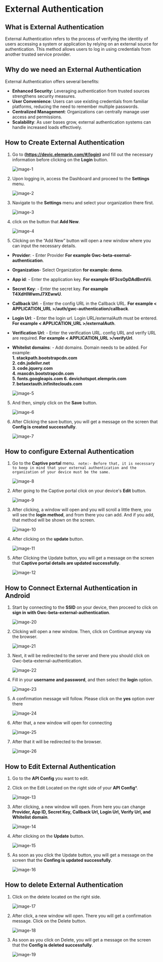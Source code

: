 # External Authentication 

## What is External Authentication 
External Authentication refers to the process of verifying the identity of users accessing a system or application by relying on an external source for authentication. This method allows users to log in using credentials from another trusted service provider.
## Why do we need an External Authentication 
External Authentication offers several benefits:

- **Enhanced Security**: Leveraging authentication from trusted sources strengthens security measures.
- **User Convenience**: Users can use existing credentials from familiar platforms, reducing the need to remember multiple passwords.
- **Centralized Management**: Organizations can centrally manage user access and permissions.
- **Scalability**: As user bases grow, external authentication systems can handle increased loads effectively.

## How to Create External Authentication

1. Go to **(https://devic.elemprin.com/#/login)** and fill out the necessary information before clicking on the **Login** button.

    ![image-1](https://github.com/Nancypatel1103/ComplianceClient/assets/153616269/e54f820d-0a0e-4bb6-be51-93898175ba6d)

2. Upon logging in, access the Dashboard and proceed to the **Settings** menu.

    ![image-2](https://github.com/Nancypatel1103/ComplianceClient/assets/153616269/ced71884-fd14-4fe3-90e7-5794ada4a12c)


3. Navigate to the **Settings** menu and select your organization there first.

   ![image-3](https://github.com/Nancypatel1103/ComplianceClient/assets/153616269/28417dde-d085-4ef7-930d-925347217cef)

4. click on the button that **Add New**.

    ![image-4](https://github.com/Nancypatel1103/ComplianceClient/assets/153616269/0491cb5c-1233-43d6-95ec-4707b9391934)


5. Clicking on the “Add New” button will open a new window where you can input the necessary details. 
  - **Provider**: -  Enter Provider **For example Gwc-beta-exernal-authentication**.
  - **Organization**- Select Organization **for example: demo**.
  - **App id**: - Enter the application key. **For example 6F3csOpDAdBmtVii**.
  - **Secret Key**: - Enter the secret key. **For example T4XdHlWwmJ7XEwwU**.
  - **Callback Url**: - Enter the config URL in the Callback URL. **For example < APPLICATION_URL >/auth/gwc-authentication/callback**.
  - **Login Url**: - Enter the login url. Login URL/externalAuth must be entered. **For example < APPLICATION_URL >/externalAuth**.
  - **Verification Url**: - Enter the verification URL. config URL and verify URL are required. **For example < APPLICATION_URL >/verifyUrl**.
  - **Whitelist domains**: - Add domains. Domain needs to be added. For example:              
    **1. stackpath.bootstrapcdn.com                               
    2. cdn.jsdelivr.net                        
    3. code.jquery.com                      
    4. maxcdn.bootstrapcdn.com                     
    5. fonts.googleapis.com
    6. devichotspot.elemprin.com                                       
    7. betaextauth.infiniteclouds.com**                                  

    ![image-5](https://github.com/Nancypatel1103/ComplianceClient/assets/153616269/9ca890d8-b6d4-425f-9cfe-e7f770e23522)


5. And then, simply click on the **Save** button.

    ![image-6](https://github.com/Nancypatel1103/ComplianceClient/assets/153616269/f661e23f-11af-481d-96bb-89b5e9fcd31d)

6. After Clicking the save button, you will get a message on the screen that **Config is created successfully**.

   ![image-7](https://github.com/Nancypatel1103/ComplianceClient/assets/153616269/6d84d293-33c8-4c5f-b747-2b463af07c1a)

## How to configure External Authentication

1. Go to the **Captive portal** menu. 
   ` note:- Before that, it is necessary to keep in mind that your external authentication and the organization of your device must be the same.`

    ![image-8](https://github.com/Nancypatel1103/ComplianceClient/assets/153616269/625f362f-8195-47a8-8d69-6ea8fd5f5591)

2. After going to the Captive portal click on your device's **Edit** button.

    ![image-9](https://github.com/Nancypatel1103/ComplianceClient/assets/153616269/ce90a5d4-9209-447c-bce5-aa5539667db4)

3. After clicking, a window will open and you will scroll a little there, you will see the **login method**, and from there you can add. And if you add, that method will be shown on the screen.

   ![image-10](https://github.com/Nancypatel1103/ComplianceClient/assets/153616269/952cd89a-92b2-4447-b339-70f359827a73)

4. After clicking on the **update** button.

   ![image-11](https://github.com/Nancypatel1103/ComplianceClient/assets/153616269/1f5eb1d6-7be8-4a0f-8de5-19449d6faf13)


5. After Clicking the Update button, you will get a message on the screen that **Captive portal details are updated successfully**.

   ![image-12](https://github.com/Nancypatel1103/ComplianceClient/assets/153616269/11be81fc-0e7a-4a58-82bd-e9c38663abba)


## How to Connect External Authentication in Android

1. Start by connecting to the **SSID** on your device, then proceed to click on **sign in with Gwc-beta-external-authentication**.

   ![image-20](https://github.com/Nancypatel1103/ComplianceClient/assets/153616269/9d989c7a-db3b-46c9-912e-e21c281e9259)

2. Clicking will open a new window. Then, click on Continue anyway via the browser.

   ![image-21](https://github.com/Nancypatel1103/ComplianceClient/assets/153616269/50ff4de6-8396-4ad9-b6a4-42ed18277bd2)


3. Next, it will be redirected to the server and there you should click on Gwc-beta-external-authentication.

    ![image-22](https://github.com/Nancypatel1103/ComplianceClient/assets/153616269/9ffd0d08-6a64-4f34-8762-4bf0eb562c21)

4. Fill in your **username and password**, and then select the **login** option.

   ![image-23](https://github.com/Nancypatel1103/ComplianceClient/assets/153616269/644c248e-0cda-497a-8610-cb93ace2746e)

5. A confirmation message will follow. Please click on the **yes** option over there

   ![image-24](https://github.com/Nancypatel1103/ComplianceClient/assets/153616269/4db43756-cb7b-4e61-b299-f9b353e365c2)

6. After that, a new window will open for connecting

   ![image-25](https://github.com/Nancypatel1103/ComplianceClient/assets/153616269/6e374b59-14cd-40e6-958c-694b838d8bbe)

7. After that it will be redirected to the browser.

   ![image-26](https://github.com/Nancypatel1103/ComplianceClient/assets/153616269/d1537e38-4c53-452e-9aa7-d46e991936b8)



## How to Edit External Authentication

   
1. Go to the **API Config** you want to edit.
2. Click on the Edit Located on the right side of your **API Config***.

   ![image-13](https://github.com/Nancypatel1103/ComplianceClient/assets/153616269/18e0e27f-9344-456f-afe1-8a7aa0ba0381)


3. After clicking, a new window will open. From here you can change **Provider, App ID, Secret Key, Callback Url, Login Url, Verify Url, and Whitelist domain**.

   ![image-14](https://github.com/Nancypatel1103/ComplianceClient/assets/153616269/595ccfac-bec8-408c-a07c-5803cf0cd6a2)

4. After clicking on the **Update** button.

    ![image-15](https://github.com/Nancypatel1103/ComplianceClient/assets/153616269/fc4a317d-0f89-4b4a-9e26-343ecfcef273)

5. As soon as you click the Update button, you will get a message on the screen that the **Confing is updated successfully**.

   ![image-16](https://github.com/Nancypatel1103/ComplianceClient/assets/153616269/1cbd5505-3246-4622-b640-dce258649720)


## How to delete External Authentication

1. Click on the delete located on the right side.

    ![image-17](https://github.com/Nancypatel1103/ComplianceClient/assets/153616269/32b2a715-9110-4e63-b803-87fb0df4a448)

2. After click, a new window will open. There you will get a confirmation message. Click on the Delete button.

    ![image-18](https://github.com/Nancypatel1103/ComplianceClient/assets/153616269/d4d26909-1f49-4593-a524-ae3517908324)

3. As soon as you click on Delete, you will get a message on the screen that the **Config is deleted successfully**.

   ![image-19](https://github.com/Nancypatel1103/ComplianceClient/assets/153616269/e4e3f9a9-a111-401d-99f7-92c353028026)


